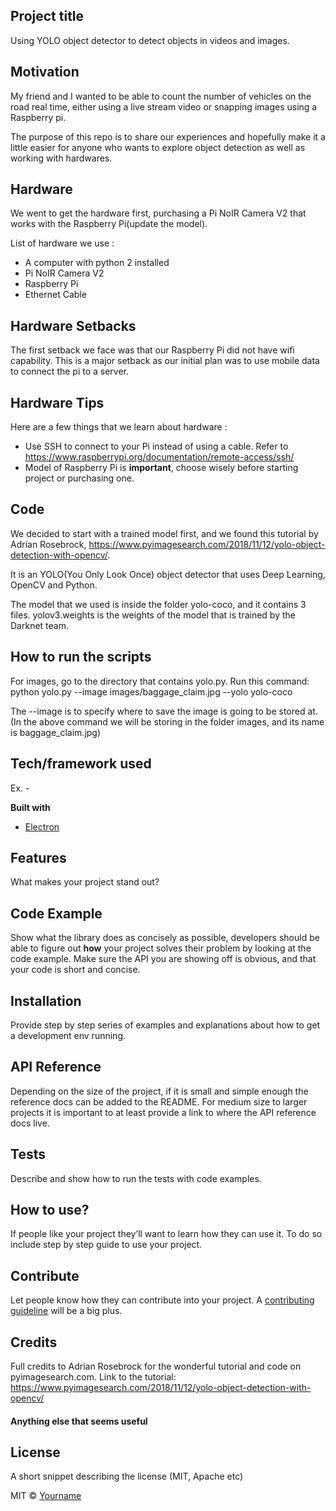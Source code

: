 ## Project title
Using YOLO object detector to detect objects in videos and images.

## Motivation
My friend and I wanted to be able to count the number of vehicles on the road real time, either using a live stream video or snapping images using a Raspberry pi.

The purpose of this repo is to share our experiences and hopefully make it a little easier for anyone who wants to explore object detection as well as working with hardwares.

## Hardware
We went to get the hardware first, purchasing a Pi NoIR Camera V2 that works with the Raspberry Pi(update the model).

List of hardware we use :
- A computer with python 2 installed
- Pi NoIR Camera V2
- Raspberry Pi
- Ethernet Cable

## Hardware Setbacks
The first setback we face was that our Raspberry Pi did not have wifi capability. This is a major setback as our initial plan was to use mobile data to connect the pi to a server.  

## Hardware Tips
Here are a few things that we learn about hardware :
- Use SSH to connect to your Pi instead of using a cable. Refer to https://www.raspberrypi.org/documentation/remote-access/ssh/
- Model of Raspberry Pi is <b>important</b>, choose wisely before starting project or purchasing one.


## Code
We decided to start with a trained model first, and we found this tutorial by Adrian Rosebrock, https://www.pyimagesearch.com/2018/11/12/yolo-object-detection-with-opencv/.

It is an YOLO(You Only Look Once) object detector that uses Deep Learning, OpenCV and Python.

The model that we used is inside the folder yolo-coco, and it contains 3 files. yolov3.weights is the weights of the model that is trained by the Darknet team.

## How to run the scripts
For images, go to the directory that contains yolo.py. Run this command: python yolo.py --image images/baggage_claim.jpg --yolo yolo-coco

The --image is to specify where to save the image is going to be stored at. (In the above command we will be storing in the folder images, and its name is baggage_claim.jpg)

## Tech/framework used
Ex. -

<b>Built with</b>
- [Electron](https://electron.atom.io)

## Features
What makes your project stand out?

## Code Example
Show what the library does as concisely as possible, developers should be able to figure out **how** your project solves their problem by looking at the code example. Make sure the API you are showing off is obvious, and that your code is short and concise.

## Installation
Provide step by step series of examples and explanations about how to get a development env running.

## API Reference

Depending on the size of the project, if it is small and simple enough the reference docs can be added to the README. For medium size to larger projects it is important to at least provide a link to where the API reference docs live.

## Tests
Describe and show how to run the tests with code examples.

## How to use?
If people like your project they’ll want to learn how they can use it. To do so include step by step guide to use your project.

## Contribute

Let people know how they can contribute into your project. A [contributing guideline](https://github.com/zulip/zulip-electron/blob/master/CONTRIBUTING.md) will be a big plus.

## Credits
Full credits to Adrian Rosebrock for the wonderful tutorial and code on pyimagesearch.com. Link to the tutorial: https://www.pyimagesearch.com/2018/11/12/yolo-object-detection-with-opencv/

#### Anything else that seems useful

## License
A short snippet describing the license (MIT, Apache etc)

MIT © [Yourname]()    
